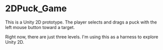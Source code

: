<h1>2DPuck_Game</h1>

This is a Unity 2D prototype.  The player selects and drags a puck with the left mouse button toward a target.  

Right now, there are just three levels.  I'm using this as a harness to explore Unity 2D.
